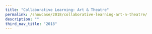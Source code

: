 ```yaml
---
title: "Collaborative Learning: Art & Theatre"
permalink: /showcase/2018/collaborative-learning-art-n-theatre/
description: ""
third_nav_title: "2018"
---
```

